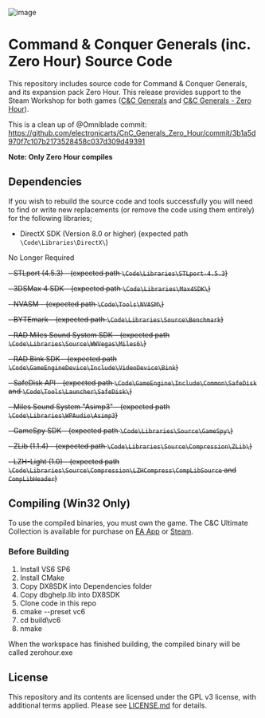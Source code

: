![image](https://github.com/user-attachments/assets/8f0d8143-ba97-4ec2-9e9e-d6fa73bf0607)
# Command & Conquer Generals (inc. Zero Hour) Source Code

This repository includes source code for Command & Conquer Generals, and its expansion pack Zero Hour. This release provides support to the Steam Workshop for both games ([C&C Generals](https://steamcommunity.com/workshop/browse/?appid=2229870) and [C&C Generals - Zero Hour](https://steamcommunity.com/workshop/browse/?appid=2732960)).

This is a clean up of @Omniblade commit: https://github.com/electronicarts/CnC_Generals_Zero_Hour/commit/3b1a5d970f7c107b2173528458c037d309d49391

**Note: Only Zero Hour compiles**

## Dependencies

If you wish to rebuild the source code and tools successfully you will need to find or write new replacements (or remove the code using them entirely) for the following libraries;

- DirectX SDK (Version 8.0 or higher) (expected path `\Code\Libraries\DirectX\`)

No Longer Required

~~- STLport (4.5.3) - (expected path `\Code\Libraries\STLport-4.5.3`)~~

~~- 3DSMax 4 SDK - (expected path `\Code\Libraries\Max4SDK\`)~~

~~- NVASM - (expected path `\Code\Tools\NVASM\`)~~

~~- BYTEmark - (expected path `\Code\Libraries\Source\Benchmark`)~~

~~- RAD Miles Sound System SDK - (expected path `\Code\Libraries\Source\WWVegas\Miles6\`)~~

~~- RAD Bink SDK - (expected path `\Code\GameEngineDevice\Include\VideoDevice\Bink`)~~

~~- SafeDisk API - (expected path `\Code\GameEngine\Include\Common\SafeDisk` and `\Code\Tools\Launcher\SafeDisk\`)~~

~~- Miles Sound System "Asimp3" - (expected path `\Code\Libraries\WPAudio\Asimp3`)~~

~~- GameSpy SDK - (expected path `\Code\Libraries\Source\GameSpy\`)~~

~~- ZLib (1.1.4) - (expected path `\Code\Libraries\Source\Compression\ZLib\`)~~

~~- LZH-Light (1.0) - (expected path `\Code\Libraries\Source\Compression\LZHCompress\CompLibSource` and `CompLibHeader`)~~

## Compiling (Win32 Only)

To use the compiled binaries, you must own the game. The C&C Ultimate Collection is available for purchase on [EA App](https://www.ea.com/en-gb/games/command-and-conquer/command-and-conquer-the-ultimate-collection/buy/pc) or [Steam](https://store.steampowered.com/bundle/39394/Command__Conquer_The_Ultimate_Collection/).

### Before Building

1. Install VS6 SP6
2. Install CMake
3. Copy DX8SDK into Dependencies folder
4. Copy dbghelp.lib into DX8SDK
5. Clone code in this repo
6. cmake --preset vc6
7. cd build\vc6
8. nmake

When the workspace has finished building, the compiled binary will be called zerohour.exe

## License

This repository and its contents are licensed under the GPL v3 license, with additional terms applied. Please see [LICENSE.md](LICENSE.md) for details.
